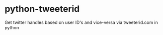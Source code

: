 # python-tweeterid
Get twitter handles based on user ID's and vice-versa via tweeterid.com in python
